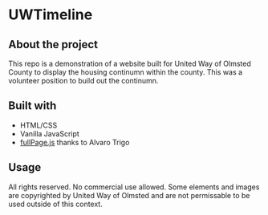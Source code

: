 # UWTimeline

## About the project
This repo is a demonstration of a website built for United Way of Olmsted County to display the housing continumn within the county. This was a volunteer position to build out the continumn.

## Built with
- HTML/CSS
- Vanilla JavaScript
- [fullPage.js](https://github.com/alvarotrigo/fullPage.js) thanks to Alvaro Trigo

## Usage
All rights reserved. No commercial use allowed. Some elements and images are copyrighted by United Way of Olmsted and are not permissable to be used outside of this context.

